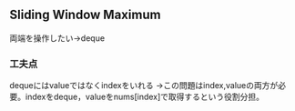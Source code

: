 ## Sliding Window Maximum
両端を操作したい→deque
### 工夫点
dequeにはvalueではなくindexをいれる
→この問題はindex,valueの両方が必要。indexをdeque，valueをnums[index]で取得するという役割分担。
